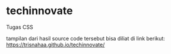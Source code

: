 # techinnovate
Tugas CSS

tampilan dari hasil source code tersebut bisa diliat di link berikut:
https://trisnahaa.github.io/techinnovate/

